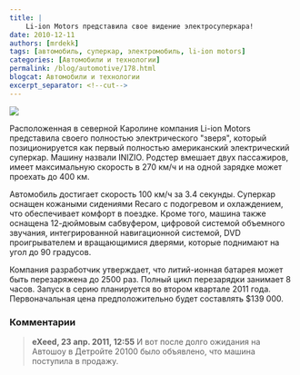 ```yaml
---
title: |
    Li-ion Motors представила свое видение электросуперкара!
date: 2010-12-11
authors: [mrdekk]
tags: [автомобиль, суперкар, электромобиль, li-ion motors]
categories: [Автомобили и технологии]
permalink: /blog/automotive/178.html
blogcat: Автомобили и технологии
excerpt_separator: <!--cut-->
---
```



![](http://itw66.ru/uploads/images/00/00/01/2010/12/11/bb98b7.jpg)


Расположенная в северной Каролине компания Li-ion Motors представила своего полностью электрического "зверя", который позиционируется как первый полностью американский электрический суперкар. Машину назвали INIZIO. Родстер вмешает двух пассажиров, имеет максимальную скорость в 270 км/ч и на одной зарядке может проехать до 400 км.

Автомобиль достигает скорость 100 км/ч за 3.4 секунды. Суперкар оснащен кожаными сидениями Recaro с подогревом и охлаждением, что обеспечивает комфорт в поездке. Кроме того, машина также оснащена 12-дюймовым сабвуфером, цифровой системой объемного звучания, интегрированной навигационной системой, DVD проигрывателем и вращающимися дверями, которые поднимают на угол до 90 градусов.

Компания разработчик утверждает, что литий-ионная батарея может быть перезаряжена до 2500 раз. Полный цикл перезарядки занимает 8 часов. Запуск в серию планируется во втором квартале 2011 года. Первоначальная цена предположительно будет составлять $139 000.

### Комментарии

> **eXeed, 23 апр. 2011, 12:55**
> И вот после долго ожидания на Автошоу в Детройте 20100 было объявлено, что машина поступила в продажу.
